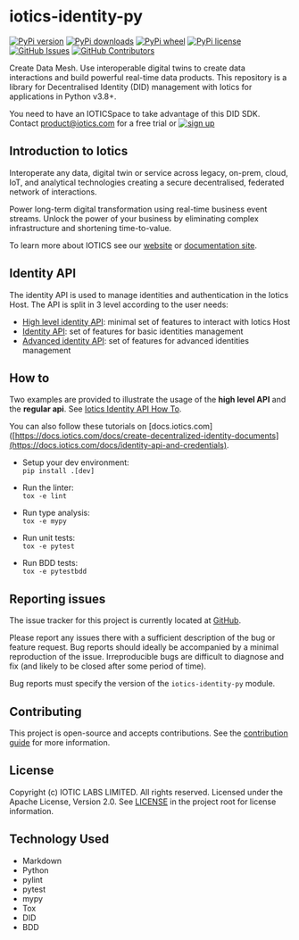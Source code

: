 # iotics-identity-py

[![PyPi version](https://pypip.in/v/iotics-identity/badge.svg)](https://pypi.org/project/iotics-identity/)
[![PyPi downloads](https://pypip.in/d/iotics-identity/badge.svg)](https://pypi.org/project/iotics-identity/#files)
[![PyPi wheel](https://pypip.in/wheel/iotics-identity/badge.svg)](https://pypi.org/project/iotics-identity/#files)
[![PyPi license](https://pypip.in/license/iotics-identity/badge.svg)](https://pypi.org/project/iotics-identity)
[![GitHub Issues](https://img.shields.io/github/issues/Iotic-Labs/iotics-identity-py)](https://github.com/Iotic-Labs/iotics-identity-py/issues)
[![GitHub Contributors](https://img.shields.io/github/contributors/Iotic-Labs/iotics-identity-py)](https://github.com/Iotic-Labs/iotics-identity-py)

Create Data Mesh. Use interoperable digital twins to create data interactions and build powerful real-time data products. This repository is a library for Decentralised Identity (DID) management with Iotics for applications in Python v3.8+.

You need to have an IOTICSpace to take advantage of this DID SDK. Contact <a href="mailto:product@iotics.com">product@iotics.com</a> for a free trial or [![sign up](https://img.shields.io/badge/sign%20up-164194.svg?style=flat)](https://www.iotics.com/signup-preview-program/)

## Introduction to Iotics

Interoperate any data, digital twin or service across legacy, on-prem, cloud, IoT, and analytical technologies creating a secure decentralised, federated network of interactions.

Power long-term digital transformation using real-time business event streams. Unlock the power of your business by eliminating complex infrastructure and shortening time-to-value.

To learn more about IOTICS see our [website](https://www.iotics.com/) or [documentation site](https://docs.iotics.com).

## Identity API

The identity API is used to manage identities and authentication in the Iotics Host.
The API is split in 3 level according to the user needs:

* [High level identity API](https://github.com/Iotic-Labs/iotics-identity-py/tree/main/iotics/lib/identity/api/high_level_api.py): minimal set of features to interact with Iotics Host
* [Identity API](https://github.com/Iotic-Labs/iotics-identity-py/tree/main/iotics/lib/identity/api/regular_api.py): set of features for basic identities management
* [Advanced identity API](https://github.com/Iotic-Labs/iotics-identity-py/tree/main/iotics/lib/identity/api/advanced_api.py): set of features for advanced identities management

## How to

Two examples are provided to illustrate the usage of the **high level API** and the **regular api**.
See [Iotics Identity API How To](https://github.com/Iotic-Labs/iotics-identity-py/tree/main/how_to/README.md).

You can also follow these tutorials on [docs.iotics.com]([https://docs.iotics.com/docs/create-decentralized-identity-documents](https://docs.iotics.com/docs/identity-api-and-credentials).

* Setup your dev environment: \
  `pip install .[dev]`

* Run the linter: \
  `tox -e lint`

* Run type analysis: \
  `tox -e mypy`

* Run unit tests: \
  `tox -e pytest`

* Run BDD tests: \
  `tox -e pytestbdd`

## Reporting issues

The issue tracker for this project is currently located at [GitHub](https://github.com/Iotic-Labs/iotics-identity-py/issues).

Please report any issues there with a sufficient description of the bug or feature request. Bug reports should ideally be accompanied by a minimal reproduction of the issue. Irreproducible bugs are difficult to diagnose and fix (and likely to be closed after some period of time).

Bug reports must specify the version of the `iotics-identity-py` module.

## Contributing

This project is open-source and accepts contributions. See the [contribution guide](https://github.com/Iotic-Labs/iotics-identity-py/tree/main/CONTRIBUTING.md) for more information.

## License

Copyright (c) IOTIC LABS LIMITED. All rights reserved. Licensed under the Apache License, Version 2.0. See [LICENSE](https://github.com/Iotic-Labs/iotics-identity-py/tree/main/LICENSE) in the project root for license information.

## Technology Used

* Markdown
* Python
* pylint
* pytest
* mypy
* Tox
* DID
* BDD

